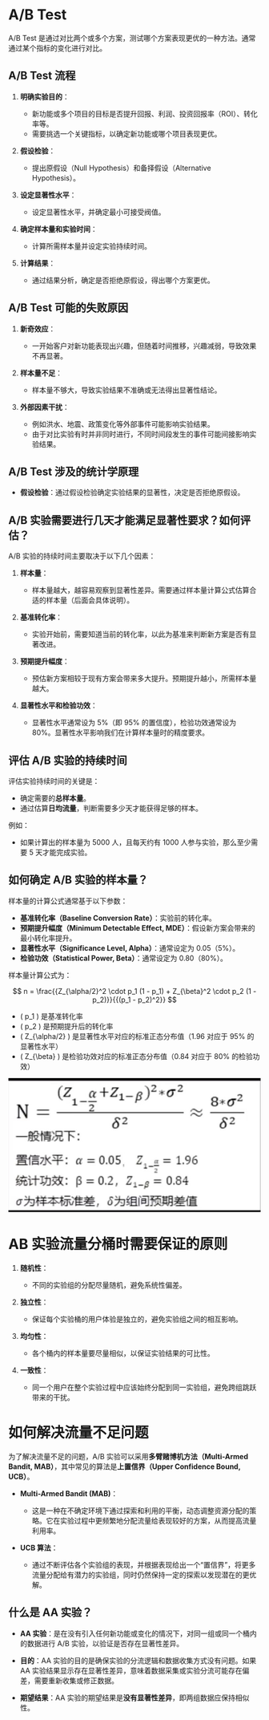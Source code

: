 # A/B Test

A/B Test 是通过对比两个或多个方案，测试哪个方案表现更优的一种方法。通常通过某个指标的变化进行对比。

## A/B Test 流程

1. **明确实验目的**：
   - 新功能或多个项目的目标是否提升回报、利润、投资回报率（ROI）、转化率等。
   - 需要挑选一个关键指标，以确定新功能或哪个项目表现更优。

2. **假设检验**：
   - 提出原假设（Null Hypothesis）和备择假设（Alternative Hypothesis）。
   
3. **设定显著性水平**：
   - 设定显著性水平，并确定最小可接受阀值。

4. **确定样本量和实验时间**：
   - 计算所需样本量并设定实验持续时间。

5. **计算结果**：
   - 通过结果分析，确定是否拒绝原假设，得出哪个方案更优。

## A/B Test 可能的失败原因

1. **新奇效应**：
   - 一开始客户对新功能表现出兴趣，但随着时间推移，兴趣减弱，导致效果不再显著。

2. **样本量不足**：
   - 样本量不够大，导致实验结果不准确或无法得出显著性结论。

3. **外部因素干扰**：
   - 例如洪水、地震、政策变化等外部事件可能影响实验结果。
   - 由于对比实验有时并非同时进行，不同时间段发生的事件可能间接影响实验结果。

## A/B Test 涉及的统计学原理

- **假设检验**：通过假设检验确定实验结果的显著性，决定是否拒绝原假设。

## A/B 实验需要进行几天才能满足显著性要求？如何评估？

A/B 实验的持续时间主要取决于以下几个因素：
1. **样本量**：
   - 样本量越大，越容易观察到显著性差异。需要通过样本量计算公式估算合适的样本量（后面会具体说明）。

2. **基准转化率**：
   - 实验开始前，需要知道当前的转化率，以此为基准来判断新方案是否有显著改进。

3. **预期提升幅度**：
   - 预估新方案相较于现有方案会带来多大提升。预期提升越小，所需样本量越大。

4. **显著性水平和检验功效**：
   - 显著性水平通常设为 5%（即 95% 的置信度），检验功效通常设为 80%。显著性水平影响我们在计算样本量时的精度要求。

## 评估 A/B 实验的持续时间

评估实验持续时间的关键是：
- 确定需要的**总样本量**。
- 通过估算**日均流量**，判断需要多少天才能获得足够的样本。
  
例如：
- 如果计算出的样本量为 5000 人，且每天约有 1000 人参与实验，那么至少需要 5 天才能完成实验。

## 如何确定 A/B 实验的样本量？

样本量的计算公式通常基于以下参数：
- **基准转化率（Baseline Conversion Rate）**：实验前的转化率。
- **预期提升幅度（Minimum Detectable Effect, MDE）**：假设新方案会带来的最小转化率提升。
- **显著性水平（Significance Level, Alpha）**：通常设定为 0.05（5%）。
- **检验功效（Statistical Power, Beta）**：通常设定为 0.80（80%）。

样本量计算公式为：

$$
n = \frac{{Z_{\alpha/2}^2 \cdot p_1 (1 - p_1) + Z_{\beta}^2 \cdot p_2 (1 - p_2)}}{{(p_1 - p_2)^2}}
$$

- \( p_1 \) 是基准转化率
- \( p_2 \) 是预期提升后的转化率
- \( Z_{\alpha/2} \) 是显著性水平对应的标准正态分布值（1.96 对应于 95% 的显著性水平）
- \( Z_{\beta} \) 是检验功效对应的标准正态分布值（0.84 对应于 80% 的检验功效）

![alt text](<img/Pasted Graphic.jpg>)

# AB 实验流量分桶时需要保证的原则

1. **随机性**：
   - 不同的实验组的分配尽量随机，避免系统性偏差。

2. **独立性**：
   - 保证每个实验桶的用户体验是独立的，避免实验组之间的相互影响。

3. **均匀性**：
   - 各个桶内的样本量要尽量相似，以保证实验结果的可比性。

4. **一致性**：
   - 同一个用户在整个实验过程中应该始终分配到同一实验组，避免跨组跳跃带来的干扰。

# 如何解决流量不足问题

为了解决流量不足的问题，A/B 实验可以采用**多臂赌博机方法（Multi-Armed Bandit, MAB）**，其中常见的算法是**上置信界（Upper Confidence Bound, UCB）**。

- **Multi-Armed Bandit (MAB)**：
   - 这是一种在不确定环境下通过探索和利用的平衡，动态调整资源分配的策略。它在实验过程中更频繁地分配流量给表现较好的方案，从而提高流量利用率。

- **UCB 算法**：
   - 通过不断评估各个实验组的表现，并根据表现给出一个“置信界”，将更多流量分配给有潜力的实验组，同时仍然保持一定的探索以发现潜在的更优解。

## 什么是 AA 实验？

- **AA 实验**：是在没有引入任何新功能或变化的情况下，对同一组或同一个桶内的数据进行 A/B 实验，以验证是否存在显著性差异。
  
- **目的**：AA 实验的目的是确保实验的分流逻辑和数据收集方式没有问题。如果 AA 实验结果显示存在显著性差异，意味着数据采集或实验分流可能存在偏差，需要重新收集或修正数据。

- **期望结果**：AA 实验的期望结果是**没有显著性差异**，即两组数据应保持相似性。


